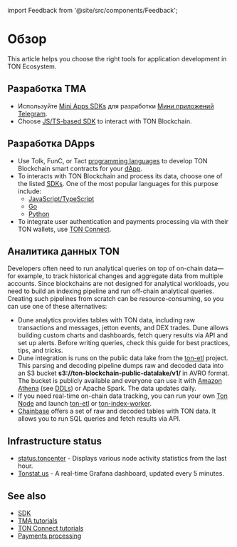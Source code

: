 import Feedback from '@site/src/components/Feedback';

# Обзор

This article helps you choose the right tools for application development in TON Ecosystem.

## Разработка TMA

- Используйте [Mini Apps SDKs](/v3/guidelines/dapps/tma/overview#mini-apps-sdks) для разработки [Мини приложений Telegram](/v3/guidelines/dapps/tma/overview).
- Choose [JS/TS-based SDK](/v3/guidelines/dapps/apis-sdks/sdk#typescript--javascript) to interact with TON Blockchain.

## Разработка DApps

- Use Tolk, FunC, or Tact [programming languages](/v3/documentation/smart-contracts/overview#programming-languages) to develop TON Blockchain smart contracts for your [dApp](/v3/guidelines/dapps/overview).
- To interacts with TON Blockchain and process its data, choose one of the listed [SDKs](/v3/guidelines/dapps/apis-sdks/sdk). One of the most popular languages for this purpose include:
    - [JavaScript/TypeScript](/v3/guidelines/dapps/apis-sdks/sdk#typescript--javascript)
    - [Go](/v3/guidelines/dapps/apis-sdks/sdk#go)
    - [Python](/v3/guidelines/dapps/apis-sdks/sdk#python)
- To integrate user authentication and payments processing via with their TON wallets, use [TON Connect](/v3/guidelines/ton-connect/overview).

## Аналитика данных TON

Developers often need to run analytical queries on top of on-chain data—for example, to track historical changes and aggregate data from multiple accounts.
Since blockchains are not designed for analytical workloads, you need to build an indexing pipeline and run off-chain analytical queries. Creating such pipelines
from scratch can be resource-consuming, so you can use one of these alternatives:

- Dune analytics provides tables with TON data, including raw transactions and messages, jetton events, and DEX trades. Dune allows building custom charts and dashboards, fetch query results via API and set up alerts. Before writing queries, check this guide for best practices, tips, and tricks.
- Dune integration is runs on the public data lake from the [ton-etl](https://github.com/re-doubt/ton-etl/blob/main/datalake/README.md) project. This parsing and decoding pipeline dumps raw and decoded data into an S3 bucket **s3://ton-blockchain-public-datalake/v1/** in AVRO format. The bucket is publicly available and everyone can use it with [Amazon Athena](https://aws.amazon.com/athena/) (see [DDLs](https://github.com/re-doubt/ton-etl/blob/main/datalake/athena_ddl.sql)) or Apache Spark. The data updates daily.
- If you need real-time on-chain data tracking, you can run your own [Ton Node](/v3/documentation/infra/nodes/node-types) and launch [ton-etl](https://github.com/re-doubt/ton-etl/blob/main/README.md) or [ton-index-worker](https://github.com/toncenter/ton-index-worker).
- [Chainbase](https://docs.chainbase.com/catalog/Ton/Overview) offers a set of raw and decoded tables with TON data. It allows you to run SQL queries and fetch results via API.

## Infrastructure status

- [status.toncenter](https://status.toncenter.com/) - Displays various node activity statistics from the last hour.
- [Tonstat.us](https://tonstat.us/) - A real-time Grafana dashboard, updated every 5 minutes.

## See also

- [SDK](/v3/guidelines/dapps/apis-sdks/sdk)
- [TMA tutorials](/v3/guidelines/dapps/tma/tutorials/step-by-step-guide)
- [TON Connect tutorials](/v3/guidelines/ton-connect/guidelines/how-ton-connect-works)
- [Payments processing](/v3/guidelines/dapps/asset-processing/payments-processing)

<Feedback />

